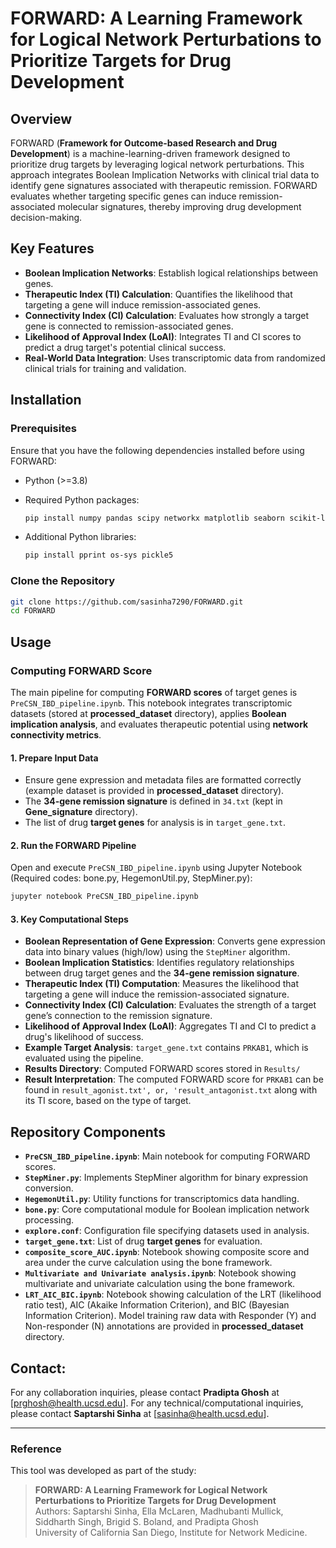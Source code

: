 # FORWARD: A Learning Framework for Logical Network Perturbations to Prioritize Targets for Drug Development

## Overview
FORWARD (**Framework for Outcome-based Research and Drug Development**) is a machine-learning-driven framework designed to prioritize drug targets by leveraging logical network perturbations. This approach integrates Boolean Implication Networks with clinical trial data to identify gene signatures associated with therapeutic remission. FORWARD evaluates whether targeting specific genes can induce remission-associated molecular signatures, thereby improving drug development decision-making.

## Key Features
- **Boolean Implication Networks**: Establish logical relationships between genes.
- **Therapeutic Index (TI) Calculation**: Quantifies the likelihood that targeting a gene will induce remission-associated genes.
- **Connectivity Index (CI) Calculation**: Evaluates how strongly a target gene is connected to remission-associated genes.
- **Likelihood of Approval Index (LoAI)**: Integrates TI and CI scores to predict a drug target's potential clinical success.
- **Real-World Data Integration**: Uses transcriptomic data from randomized clinical trials for training and validation.

## Installation
### Prerequisites
Ensure that you have the following dependencies installed before using FORWARD:
- Python (>=3.8)

- Required Python packages:
  ```bash
  pip install numpy pandas scipy networkx matplotlib seaborn scikit-learn opencv-python pillow json5
  ```
- Additional Python libraries:
  ```bash
  pip install pprint os-sys pickle5
  ```

### Clone the Repository
```bash
git clone https://github.com/sasinha7290/FORWARD.git
cd FORWARD
```

## Usage
### Computing FORWARD Score
The main pipeline for computing **FORWARD scores** of target genes is `PreCSN_IBD_pipeline.ipynb`. This notebook integrates transcriptomic datasets (stored at **processed_dataset** directory), applies **Boolean implication analysis**, and evaluates therapeutic potential using **network connectivity metrics**.

#### **1. Prepare Input Data**
   - Ensure gene expression and metadata files are formatted correctly (example dataset is provided in **processed_dataset** directory).
   - The **34-gene remission signature** is defined in `34.txt` (kept in **Gene_signature** directory).
   - The list of drug **target genes** for analysis is in `target_gene.txt`.

#### **2. Run the FORWARD Pipeline**
   Open and execute `PreCSN_IBD_pipeline.ipynb` using Jupyter Notebook (Required codes: bone.py, HegemonUtil.py, StepMiner.py):
   ```bash
   jupyter notebook PreCSN_IBD_pipeline.ipynb
   ```

#### **3. Key Computational Steps**
   - **Boolean Representation of Gene Expression**: Converts gene expression data into binary values (high/low) using the `StepMiner` algorithm.
   - **Boolean Implication Statistics**: Identifies regulatory relationships between drug target genes and the **34-gene remission signature**.
   - **Therapeutic Index (TI) Computation**: Measures the likelihood that targeting a gene will induce the remission-associated signature.
   - **Connectivity Index (CI) Calculation**: Evaluates the strength of a target gene’s connection to the remission signature.
   - **Likelihood of Approval Index (LoAI)**: Aggregates TI and CI to predict a drug's likelihood of success.
   - **Example Target Analysis**: `target_gene.txt` contains `PRKAB1`, which is evaluated using the pipeline.
   - **Results Directory**: Computed FORWARD scores stored in `Results/`
   - **Result Interpretation**: The computed FORWARD score for `PRKAB1` can be found in `result_agonist.txt', or, 'result_antagonist.txt` along with its TI score, based on the type of target.

## Repository Components
- **`PreCSN_IBD_pipeline.ipynb`**: Main notebook for computing FORWARD scores.
- **`StepMiner.py`**: Implements StepMiner algorithm for binary expression conversion.
- **`HegemonUtil.py`**: Utility functions for transcriptomics data handling.
- **`bone.py`**: Core computational module for Boolean implication network processing.
- **`explore.conf`**: Configuration file specifying datasets used in analysis.
- **`target_gene.txt`**: List of drug **target genes** for evaluation.
- **`composite_score_AUC.ipynb`**: Notebook showing composite score and area under the curve calculation using the bone framework.
- **`Multivariate and Univariate analysis.ipynb`**: Notebook showing multivariate and univariate calculation using the bone framework.
- **`LRT_AIC_BIC.ipynb`**: Notebook showing calculation of the LRT (likelihood ratio test), AIC (Akaike Information Criterion), and BIC (Bayesian Information Criterion). Model training raw data with Responder (Y) and Non-responder (N) annotations are provided in **processed_dataset** directory.


## Contact:
For any collaboration inquiries, please contact **Pradipta Ghosh** at [prghosh@health.ucsd.edu].
For any technical/computational inquiries, please contact **Saptarshi Sinha** at [sasinha@health.ucsd.edu].

---
### **Reference**
This tool was developed as part of the study:
> **FORWARD: A Learning Framework for Logical Network Perturbations to Prioritize Targets for Drug Development**  
> Authors: Saptarshi Sinha, Ella McLaren, Madhubanti Mullick, Siddharth Singh, Brigid S. Boland, and Pradipta Ghosh  
> University of California San Diego, Institute for Network Medicine.

